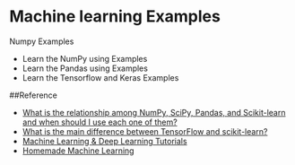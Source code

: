 # Machine learning Examples

Numpy Examples
- Learn the NumPy using Examples
- Learn the Pandas using Examples
- Learn the Tensorflow and Keras Examples

##Reference
- [What is the relationship among NumPy, SciPy, Pandas, and Scikit-learn and when should I use each one of them?](https://www.quora.com/What-is-the-relationship-among-NumPy-SciPy-Pandas-and-Scikit-learn-and-when-should-I-use-each-one-of-them)
- [What is the main difference between TensorFlow and scikit-learn?](https://sebastianraschka.com/faq/docs/tensorflow-vs-scikitlearn.html)
- [Machine Learning & Deep Learning Tutorials](https://github.com/ujjwalkarn/Machine-Learning-Tutorials)
- [Homemade Machine Learning](https://github.com/trekhleb/homemade-machine-learning)
